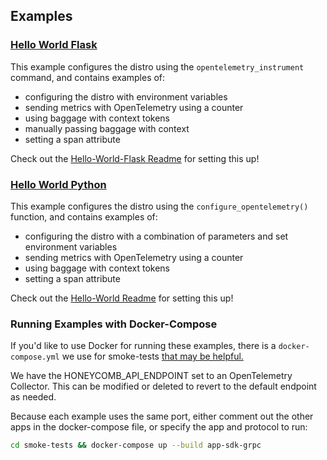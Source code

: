 ## Examples

### [Hello World Flask](hello-world-flask/)

This example configures the distro using the `opentelemetry_instrument` command, and contains examples of:
- configuring the distro with environment variables
 - sending metrics with OpenTelemetry using a counter
 - using baggage with context tokens
 - manually passing baggage with context
 - setting a span attribute
  
Check out the [Hello-World-Flask Readme](hello-world-flask/README.md) for setting this up!

### [Hello World Python](hello-world/)

This example configures the distro using the `configure_opentelemetry()` function, and contains examples of:
 - configuring the distro with a combination of parameters and set environment variables
 - sending metrics with OpenTelemetry using a counter
 - using baggage with context tokens
 - setting a span attribute

Check out the [Hello-World Readme](hello-world/README.md) for setting this up!

### Running Examples with Docker-Compose

If you'd like to use Docker for running these examples, there is a `docker-compose.yml` we use for smoke-tests [that may be helpful.](../smoke-tests/docker-compose.yml)

We have the HONEYCOMB_API_ENDPOINT set to an OpenTelemetry Collector. This can be modified or deleted to revert to the default endpoint as needed.

Because each example uses the same port, either comment out the other apps in the docker-compose file, or specify the app and protocol to run:

```bash
cd smoke-tests && docker-compose up --build app-sdk-grpc
```

